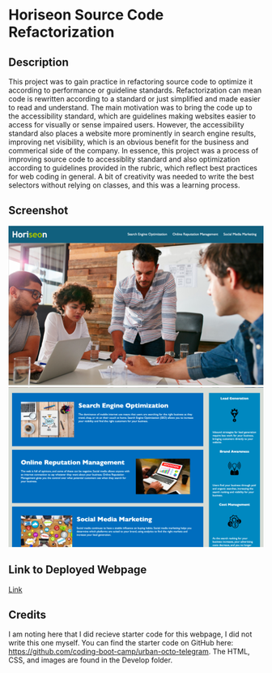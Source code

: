 # Horiseon Source Code Refactorization

## Description
This project was to gain practice in refactoring source code to optimize it according to performance or guideline standards.  Refactorization can mean code is rewritten according to a standard or just simplified and made easier to read and understand.  The main motivation was to bring the code up to the accessibility standard, which are guidelines making websites easier to access for visually or sense impaired users.  However, the accessibility standard also places a website more prominently in search engine results, improving net visibility, which is an obvious benefit for the business and commerical side of the company.  In essence, this project was a process of improving source code to accessiblity standard and also optimization according to guidelines provided in the rubric, which reflect best practices for web coding in general.  A bit of creativity was needed to write the best selectors without relying on classes, and this was a learning process.

## Screenshot 
![Website photo 1](./assets/images/horiseon-webpage-screenshot1.png)
![Website photo 2](./assets/images/horiseon-webpage-screenshot2.png)

## Link to Deployed Webpage
[Link](https://tavonns.github.io/horiseon-refactoring-challenge/)

## Credits
I am noting here that I did recieve starter code for this webpage, I did not write this one myself.  You can find the starter code on GitHub here: https://github.com/coding-boot-camp/urban-octo-telegram.  The HTML, CSS, and images are found in the Develop folder.  